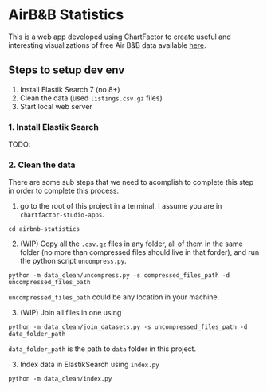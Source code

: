 # AirB&B Statistics

This is a web app developed using ChartFactor to create useful and interesting visualizations of free Air B&B data available [here](http://insideairbnb.com/get-the-data/).

## Steps to setup dev env
1. Install Elastik Search 7 (no 8+)
2. Clean the data (used `listings.csv.gz` files)
3. Start local web server

### 1. Install Elastik Search
TODO:

### 2. Clean the data
There are some sub steps that we need to acomplish to complete this step in order to complete this process.

1. go to the root of this project in a terminal, I assume you are in `chartfactor-studio-apps`.

`cd airbnb-statistics`

2. (WIP) Copy all the `.csv.gz` files in any folder, all of them in the same folder (no more than compressed files should live in that forder), and run the python script `uncompress.py`.

`python -m data_clean/uncompress.py -s compressed_files_path -d uncompressed_files_path`

`uncompressed_files_path` could be any location in your machine.

3. (WIP) Join all files in one using

`python -m data_clean/join_datasets.py -s uncompressed_files_path -d data_folder_path`

`data_folder_path` is the path to `data` folder in this project.

3. Index data in ElastikSearch using `index.py`

`python -m data_clean/index.py`